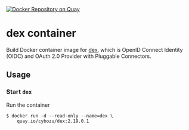 [![Docker Repository on Quay](https://quay.io/repository/cybozu/dex/status "Docker Repository on Quay")](https://quay.io/repository/cybozu/dex)

dex container
=================

Build Docker container image for [dex][], which is OpenID Connect Identity (OIDC) and OAuth 2.0 Provider with Pluggable Connectors.

Usage
-----

### Start `dex`

Run the container

```console
$ docker run -d --read-only --name=dex \
    quay.io/cybozu/dex:2.19.0.1
```

[dex]: https://github.com/dexidp/dex
